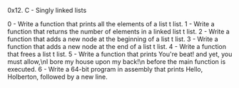 0x12. C - Singly linked lists

0 - Write a function that prints all the elements of a list t list.
1 - Write a function that returns the number of elements in a linked list t list.
2 - Write a function that adds a new node at the beginning of a list t list.
3 - Write a function that adds a new node at the end of a list t list.
4 - Write a function that frees a list t list.
5 - Write a function that prints You're beat! and yet, you must allow,\nI bore my house upon my back!\n before the main function is executed.
6 - Write a 64-bit program in assembly that prints Hello, Holberton, followed by a new line.

